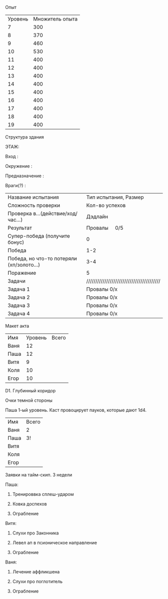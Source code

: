 Опыт 

|   |   |
|---|---|
|Уровень|Множитель опыта|
|7|300|
|8|370|
|9|460|
|10|530|
|11|400|
|12|400|
|13|400|
|14|400|
|15|400|
|16|400|
|17|400|
|18|400|
|19|400|

Структура здания 

ЭТАЖ: 

Вход :  

Окружение : 

Предназначение :  

Враги(?) :  


|   |   |
|---|---|
|Название испытания|Тип испытания, Размер|
|Сложность проверки|Кол-во успехов|
|Проверка в…(действие/ход/час…)|Дэдлайн|
|Результат|Провалы     0/5|
|Супер-победа (получите бонус)|0|
|Победа|1-2|
|Победа, но что-то потеряли (хп/золото…)|3-4|
|Поражение|5|
|Задачи|/////////////////////////////////////////|
|Задача 1|Провалы 0/х|
|Задача 2|Провалы 0/х|
|Задача 3|Провалы 0/х|
|Задача 4|Провалы 0/х|

Макет акта 

|   |   |   |
|---|---|---|
|Имя|Уровень|Всего|
|Ваня|12||
|Паша|12||
|Витя|9||
|Коля|10||
|Егор|10||

D1. Глубинный коридор 

Очки темной стороны 

Паша 1-ый уровень. Каст провоцирует пауков, которые дают 1d4. 

|   |   |
|---|---|
|Имя|Всего|
|Ваня|2|
|Паша|3!|
|Витя||
|Коля||
|Егор||

Заявки на тайм-скип. 3 недели 

Паша: 

1. Тренироввка сплеш-ударом 
    
2. Ковка доспехов 
    
3. Ограбление 
    

Витя: 

1. Слухи про Законника 
    
2. Левел ап в псионическое направление 
    
3. Ограбление 
    

Ваня: 

1. Лечение аффликшена 
    
2. Слухи про поглотитель 
    
3. Ограбление
